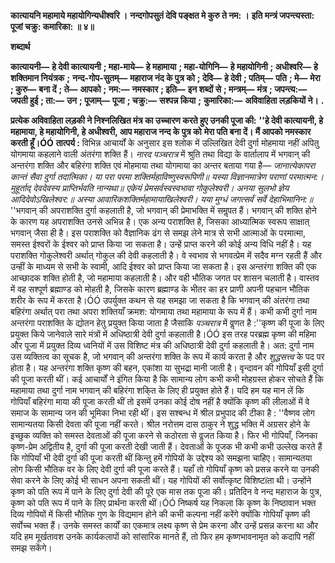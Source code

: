 **कात्यायनि महामाये महायोगिन्यधीश्वरि ।** **नन्दगोपसुतं देवि पङ्क्षत मे कुरु ते नम: ।** **इति मन्त्रं जपन्त्यस्ता: पूजां चक्रु: कमारिका: ॥ ४॥** 

**शब्दार्थ** 

**कात्यायनी—** **हे देवी कात्यायनी** **; महा-माये—** **हे महामाया** **; महा-योगिनि—** **हे महायोगिनी** **; अधीश्वरि—** **हे शक्तिमान नियंत्रक** **;** **नन्द-गोप-सुतम्—** **महाराज नंद के पुत्र को** **; देवि—** **हे देवी** **; पतिम्—** **पति** **; मे—** **मेरा** **; कुरु—** **बना दें** **; ते—** **आपको** **; नम:—** **नमस्कार** **; इति—** **इन शब्दों से** **; मन्त्रम्—** **मंत्र** **; जपन्त्य:—** **जपती हुई** **; ता:—** **उन** **; पूजाम्—** **पूजा** **; चक्रु:—** **सश्पन्न किया** **;** **कुमारिका:—** **अविवाहिता लड़कियों ने।** **.** 

**प्रत्येक अविवाहिता लड़की ने निश्नलिखित मंत्र का उच्चारण करते हुए उनकी पूजा की:** **''हे देवी कात्यायनी, हे महामाया, हे महायोगिनी, हे अधीश्वरी, आप महाराज नन्द के पुत्र को** **मेरा पति बना दें। मैं आपको नमस्कार करती हूँ।ÓÓ** **तात्पर्य :** विभिन्न आचार्यों के अनुसार इस श्लोक में उल्लिखित देवी दुर्गा मोहमाया नहीं अपितु योगमाया कहलाने वाली अंतरंगा शक्ति हैं। *नारद पञ्चरात्र* में श्रुति तथा विद्या के वार्तालाप में भगवान् की अन्तरंगा शक्ति और बहिरंगा शक्ति एवं मोहमाया तथा योगमाया का अन्तर बताया गया है— *जानात्येकापरा कान्तं सैवा दुर्गा तदात्मिका।* *या परा परमा शक्तिर्महाविष्णुस्वरूपिणी॥* *यस्या विज्ञानमात्रेण पराणां परमात्मन:।* *मुहूर्ताद् देवदेवस्य प्राप्तिर्भवति नान्यथा॥* *एकेयं प्रेमसर्वस्वस्वभावा गोकुलेश्वरी।* *अनया सुलभो ज्ञेय आदिदेवोऽखिलेश्वर:॥* *अस्या आवारिकशक्तिर्महामायाखिलेश्वरी।* *यया मुग्धं जगत्सर्वं सर्वे देहाभिमानिन:॥* ''भगवान् की अपराशक्ति दुर्गा कहलाती है, जो भगवान् की प्रेमाभक्ति में समॢपत हैं। भगवान् की शक्ति होने के कारण यह अपराशक्ति उनसे अभिन्न है। एक अन्य पराशक्ति है, जिसका आध्यात्मिक स्वरूप साक्षात् भगवान् जैसा ही है। इस पराशक्ति को वैज्ञानिक ढंग से समझ लेने मात्र से सभी आत्माओं के परमात्मा, समस्त ईश्वरों के ईश्वर को प्राप्त किया जा सकता है। उन्हें प्राप्त करने की कोई अन्य विधि नहीं है। यह पराशक्ति गोकुलेश्वरी अर्थात् गोकुल की देवी कहलाती है। वे स्वभाव से भगवत्प्रेम में सदैव मग्न रहती हैं और उन्हीं के माध्यम से सभी के स्वामी, आदि ईश्वर को प्राप्त किया जा सकता है। इस अन्तरंगा शक्ति की एक आच्छादक शक्ति होती है, जो महामाया कहलाती है। और वही भौतिक जगत पर शासन चलाती है। वास्तव में वह सश्पूर्ण ब्रह्माण्ड को मोहती है, जिसके कारण ब्रह्माण्ड के भीतर का हर प्राणी अपनी पहचान भौतिक शरीर के रूप में करता है।ÓÓ उपर्युक्त कथन से यह समझा जा सकता है कि भगवान् की अंतरंगा तथा बहिरंगा अर्थात् परा तथा अपरा शक्तियाँ क्रमश: योगमाया तथा महामाया के रूप में हैं। कभी कभी दुर्गा नाम अन्तरंगा पराशक्ति के द्योतन हेतु प्रयुक्त किया जाता है जैसाकि *पञ्चरात्र* में वॢणत है :''कृष्ण की पूजा के लिए प्रयुक्त किये जानेवाले सारे मंत्रों में अधिष्ठात्री देवी दुर्गा कहलाती है।ÓÓ इस तरह परब्रह्म कृष्ण की महिमा और पूजा में प्रयुक्त दिव्य ध्वनियों में उस विशिष्ट मंत्र की अधिष्ठात्री देवी दुर्गा कहलाती है। अत: दुर्गा नाम उस व्यक्तित्व का सूचक है, जो भगवान् की अन्तरंगा शक्ति के रूप में कार्य करता है और *शुद्धसत्त्व* के पद पर होता है। यह अन्तरंगा शक्ति कृष्ण की बहन, एकांशा या सुभद्रा मानी जाती है। वृन्दावन की गोपियाँ इसी दुर्गा की पूजा करती थीं। कई आचार्यों ने इंगित किया है कि सामान्य लोग कभी कभी मोहग्रस्त होकर सोचते हैं कि महामाया तथा दुर्गा नाम भगवान् की बहिरंगा शकि्त के लिए ही प्रयुक्त होते हैं। यदि हम यह मान लें कि गोपियाँ बहिरंगा माया की पूजा करती थीं तो इसमें उनका कोई दोष नहीं है क्योंकि कृष्ण की लीलाओं में वे समाज के सामान्य जन की भूमिका निभा रही थीं। इस सश्बन्ध में श्रील प्रभुपाद की टीका है : ''वैष्णव लोग सामान्यतया किसी देवता की पूजा नहीं करते। श्रील नरोत्तम दास ठाकुर ने शुद्ध भक्ति में अग्रसर होने के इच्छुक व्यक्ति को समस्त देवताओं की पूजा करने से कठोरता से वॢजत किया है। फिर भी गोपियाँ, जिनका कृष्ण-प्रेम अद्वितीय है, दुर्गा की पूजा करती देखी जाती हैं। देवताओं के पूजक भी कभी कभी उल्लेख करते हैं कि गोपियाँ भी देवी दुर्गा की पूजा करती थीं किन्तु हमें गोपियों के उद्देश्य को समझना चाहिए। सामान्यतया लोग किसी भौतिक वर के लिए देवी दुर्गा की पूजा करते हैं। यहाँ तो गोपियाँ कृष्ण को प्रसन्न करने या उनकी सेवा करने के लिए कोई भी साधन अपना सकती थीं। यह गोपियों की सर्वोत्कृष्ट विशिष्टïता थी। उन्होंने कृष्ण को पति रूप में पाने के लिए दुर्गा देवी की पूरे एक मास तक पूजा की। प्रतिदिन वे नन्द महाराज के पुत्र, कृष्ण को पति रूप में पाने के लिए प्रार्थना करती थीं।ÓÓ निष्कर्ष यह निकला कि कृष्ण के निष्ठावान भक्त दिव्य गोपियों में किसी भौतिक गुण के विद्यमान होने की कभी कल्पना नहीं करेंगे क्योंकि गोपियाँ कृष्ण की सर्वोच्च भक्त हैं। उनके समस्त कार्यों का एकमात्र लक्ष्य कृष्ण से प्रेम करना और उन्हें प्रसन्न करना था और यदि हम मूर्खतावश उनके कार्यकलापों को सांसारिक मानते हैं, तो फिर हम कृष्णभावनामृत को कदापि नहीं समझ सकेंगे।  